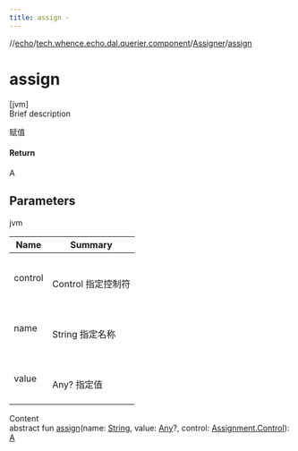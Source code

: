 ```yaml
---
title: assign -
---
```

//[echo](../../index.md)/[tech.whence.echo.dal.querier.component](../index.md)/[Assigner](index.md)/[assign](assign.md)



# assign  
[jvm]  
Brief description  


赋值



#### Return  


A



## Parameters  
  
jvm  
  
|  Name|  Summary| 
|---|---|
| control| <br><br>Control 指定控制符<br><br>
| name| <br><br>String 指定名称<br><br>
| value| <br><br>Any? 指定值<br><br>
  
  
Content  
abstract fun [assign](assign.md)(name: [String](https://kotlinlang.org/api/latest/jvm/stdlib/kotlin/-string/index.html), value: [Any](https://kotlinlang.org/api/latest/jvm/stdlib/kotlin/-any/index.html)?, control: [Assignment.Control](../-assignment/-control/index.md)): [A](index.md)  



